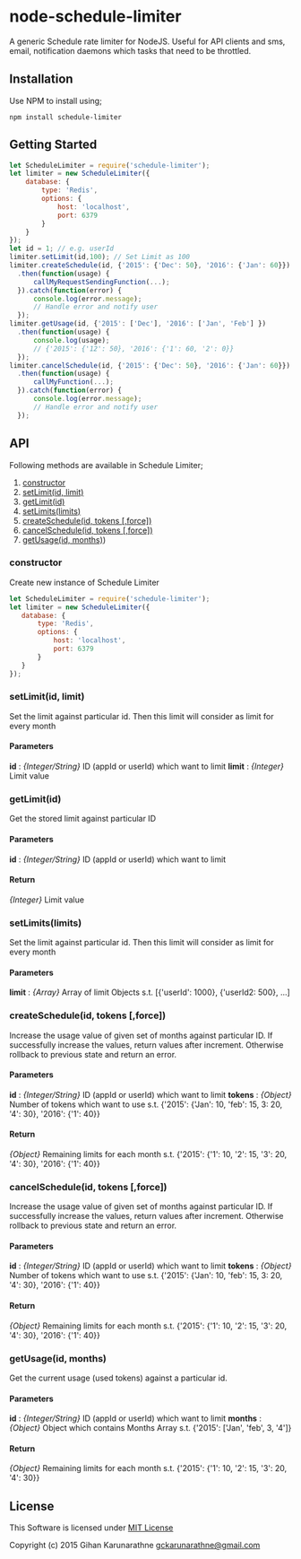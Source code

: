 # node-schedule-limiter
A generic Schedule rate limiter for NodeJS. Useful for API clients and sms, email, notification daemons which tasks that need to be throttled.

## Installation

Use NPM to install using;

`npm install schedule-limiter`

## Getting Started

```JavaScript
let ScheduleLimiter = require('schedule-limiter');
let limiter = new ScheduleLimiter({
    database: {
        type: 'Redis',
        options: {
            host: 'localhost',
            port: 6379
        }
    }
});
let id = 1; // e.g. userId
limiter.setLimit(id,100); // Set Limit as 100
limiter.createSchedule(id, {'2015': {'Dec': 50}, '2016': {'Jan': 60}})
  .then(function(usage) {
      callMyRequestSendingFunction(...);
  }).catch(function(error) {
      console.log(error.message);
      // Handle error and notify user
  });
limiter.getUsage(id, {'2015': ['Dec'], '2016': ['Jan', 'Feb'] })
  .then(function(usage) {
      console.log(usage);
      // {'2015': {'12': 50}, '2016': {'1': 60, '2': 0}}
  });
limiter.cancelSchedule(id, {'2015': {'Dec': 50}, '2016': {'Jan': 60}})
  .then(function(usage) {
      callMyFunction(...);
  }).catch(function(error) {
      console.log(error.message);
      // Handle error and notify user
  });
```

## API

Following methods are available in Schedule Limiter;

1. [constructor](#constructor)
2. [setLimit(id, limit)](#setlimitid-limit)
3. [getLimit(id)](#getlimitid)
4. [setLimits(limits)](#setlimitslimits)
5. [createSchedule(id, tokens \[,force\])](#createscheduleid-tokens-force)
6. [cancelSchedule(id, tokens \[,force\])](#cancelscheduleid-tokens-force)
7. [getUsage(id, months)](#getusageid-months))

### constructor
Create new instance of Schedule Limiter

```JavaScript
let ScheduleLimiter = require('schedule-limiter');
let limiter = new ScheduleLimiter({
   database: {
       type: 'Redis',
       options: {
           host: 'localhost',
           port: 6379
       }
   }
});
```

### setLimit(id, limit)
Set the limit against particular id. Then this limit will consider as
limit for every month

#### Parameters
**id** : *{Integer/String}* ID (appId or userId) which want to limit
**limit** : *{Integer}* Limit value

### getLimit(id)
Get the stored limit against particular ID

#### Parameters
**id** : *{Integer/String}* ID (appId or userId) which want to limit

#### Return
*{Integer}* Limit value

### setLimits(limits)
Set the limit against particular id. Then this limit will consider as
limit for every month

#### Parameters
**limit** : *{Array}* Array of limit Objects s.t.
[{'userId': 1000}, {'userId2: 500}, ...]

### createSchedule(id, tokens [,force])
Increase the usage value of given set of months against particular ID.
If successfully increase the values, return values after increment.
Otherwise rollback to previous state and return an error.

#### Parameters
**id** : *{Integer/String}* ID (appId or userId) which want to limit
**tokens** : *{Object}* Number of tokens which want to use s.t.
{'2015': {'Jan': 10, 'feb': 15, 3: 20, '4': 30}, '2016': {'1': 40}}

#### Return
*{Object}* Remaining limits for each month s.t.
{'2015': {'1': 10, '2': 15, '3': 20, '4': 30}, '2016': {'1': 40}}

### cancelSchedule(id, tokens [,force])
Increase the usage value of given set of months against particular ID.
If successfully increase the values, return values after increment.
Otherwise rollback to previous state and return an error.

#### Parameters
**id** : *{Integer/String}* ID (appId or userId) which want to limit
**tokens** : *{Object}* Number of tokens which want to use s.t.
{'2015': {'Jan': 10, 'feb': 15, 3: 20, '4': 30}, '2016': {'1': 40}}

#### Return
*{Object}* Remaining limits for each month s.t.
{'2015': {'1': 10, '2': 15, '3': 20, '4': 30}, '2016': {'1': 40}}

### getUsage(id, months)
Get the current usage (used tokens) against a particular id.

#### Parameters
**id** : *{Integer/String}* ID (appId or userId) which want to limit
**months** : *{Object}* Object which contains Months Array s.t.
{'2015': ['Jan', 'feb', 3, '4']}

#### Return
*{Object}* Remaining limits for each month s.t.
{'2015': {'1': 10, '2': 15, '3': 20, '4': 30}}

## License

This Software is licensed under [MIT License](/blob/master/LICENSE)

Copyright (c) 2015 Gihan Karunarathne <gckarunarathne@gmail.com>
